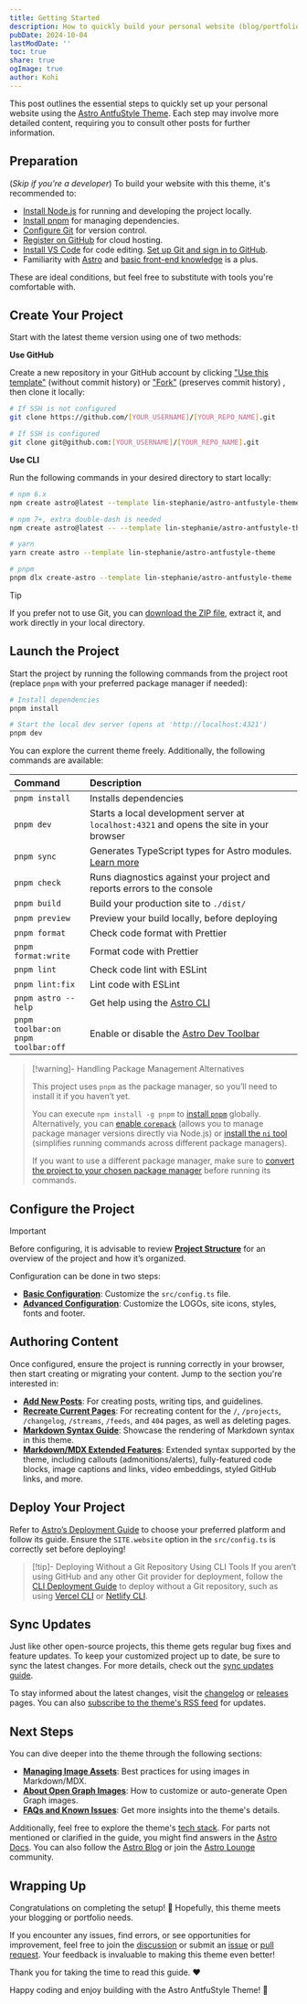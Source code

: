 ```yaml
---
title: Getting Started
description: How to quickly build your personal website (blog/portfolio) with Astro AntfuStyle Theme
pubDate: 2024-10-04
lastModDate: ''
toc: true
share: true
ogImage: true
author: Kohi
---
```


This post outlines the essential steps to quickly set up your personal website using the [Astro AntfuStyle Theme](https://github.com/lin-stephanie/astro-antfustyle-theme). Each step may involve more detailed content, requiring you to consult other posts for further information.

## Preparation

(_Skip if you’re a developer_) To build your website with this theme, it's recommended to:

- [Install Node.js](https://nodejs.org/en/download/package-manager) for running and developing the project locally.
- [Install pnpm](https://pnpm.io/installation) for managing dependencies.
- [Configure Git](https://docs.github.com/en/get-started/getting-started-with-git/set-up-git) for version control.
- [Register on GitHub](https://docs.github.com/en/get-started/start-your-journey/creating-an-account-on-github) for cloud hosting.
- [Install VS Code](https://code.visualstudio.com/download) for code editing. [Set up Git and sign in to GitHub](https://code.visualstudio.com/docs/sourcecontrol/intro-to-git#_set-up-git-in-vs-code).
- Familiarity with [Astro](https://docs.astro.build/en/getting-started/) and [basic front-end knowledge](https://medium.com/swlh/web-development-fundamentals-for-newcomers-part-1-front-end-2e77f830754e) is a plus.

These are ideal conditions, but feel free to substitute with tools you're comfortable with.

## Create Your Project

Start with the latest theme version using one of two methods:

**Use GitHub**

Create a new repository in your GitHub account by clicking ["Use this template"](https://github.com/new?template_name=astro-antfustyle-theme&template_owner=lin-stephanie) (without commit history) or ["Fork"](https://github.com/lin-stephanie/astro-antfustyle-theme/fork) (preserves commit history) , then clone it locally:

```bash
# If SSH is not configured
git clone https://github.com/[YOUR_USERNAME]/[YOUR_REPO_NAME].git

# If SSH is configured
git clone git@github.com:[YOUR_USERNAME]/[YOUR_REPO_NAME].git
```

**Use CLI**

Run the following commands in your desired directory to start locally:

```bash
# npm 6.x
npm create astro@latest --template lin-stephanie/astro-antfustyle-theme

# npm 7+, extra double-dash is needed
npm create astro@latest -- --template lin-stephanie/astro-antfustyle-theme

# yarn
yarn create astro --template lin-stephanie/astro-antfustyle-theme

# pnpm
pnpm dlx create-astro --template lin-stephanie/astro-antfustyle-theme
```

> [!tip] 
> If you prefer not to use Git, you can [download the ZIP file](https://github.com/lin-stephanie/astro-antfustyle-theme/archive/refs/heads/main.zip), extract it, and work directly in your local directory.

## Launch the Project

Start the project by running the following commands from the project root (replace `pnpm` with your preferred package manager if needed):

```bash
# Install dependencies
pnpm install

# Start the local dev server (opens at 'http://localhost:4321')
pnpm dev
```

You can explore the current theme freely. Additionally, the following commands are available:

| Command                                     | Description                                                                                                                 |
| :------------------------------------------ | :-------------------------------------------------------------------------------------------------------------------------- |
| `pnpm install`                              | Installs dependencies                                                                                                       |
| `pnpm dev`                                  | Starts a local development server at `localhost:4321` and opens the site in your browser                                    |
| `pnpm sync`                                 | Generates TypeScript types for Astro modules. [Learn more](https://docs.astro.build/en/reference/cli-reference/#astro-sync) |
| `pnpm check`                                | Runs diagnostics against your project and reports errors to the console                                                     |
| `pnpm build`                                | Build your production site to `./dist/`                                                                                     |
| `pnpm preview`                              | Preview your build locally, before deploying                                                                                |
| `pnpm format`                               | Check code format with Prettier                                                                                             |
| `pnpm format:write`                         | Format code with Prettier                                                                                                   |
| `pnpm lint`                                 | Check code lint with ESLint                                                                                                 |
| `pnpm lint:fix`                             | Lint code with ESLint                                                                                                       |
| `pnpm astro --help`                         | Get help using the [Astro CLI](https://docs.astro.build/en/reference/cli-reference/)                                        |
| `pnpm toolbar:on`<br>`pnpm toolbar:off`<br> | Enable or disable the [Astro Dev Toolbar](https://docs.astro.build/en/guides/dev-toolbar/)                                  |


> [!warning]- Handling Package Management Alternatives
> 
> This project uses `pnpm` as the package manager, so you’ll need to install it if you haven’t yet.
>
> You can execute `npm install -g pnpm` to [install `pnpm`](https://pnpm.io/installation) globally. Alternatively, you can [enable `corepack`](https://github.com/nodejs/corepack) (allows you to manage package manager versions directly via Node.js) or [install the `ni` tool](https://github.com/antfu-collective/ni) (simplifies running commands across different package managers).
>
> If you want to use a different package manager, make sure to [convert the project to your chosen package manager](https://astro-antfustyle-theme.vercel.app/blog/faqs-and-known-issues/#revert-from-pnpm-to-npm-or-yarn) before running its commands.

## Configure the Project

> [!important]
> Before configuring, it is advisable to review [**Project Structure**](https://astro-antfustyle-theme.vercel.app/blog/project-structure/) for an overview of the project and how it’s organized.

Configuration can be done in two steps:

- [**Basic Configuration**](https://astro-antfustyle-theme.vercel.app/blog/basic-configuration/): Customize the `src/config.ts` file.
- [**Advanced Configuration**](https://astro-antfustyle-theme.vercel.app/blog/advanced-configuration/): Customize the LOGOs, site icons, styles, fonts and footer.

## Authoring Content

Once configured, ensure the project is running correctly in your browser, then start creating or migrating your content. Jump to the section you're interested in:

- [**Add New Posts**](https://astro-antfustyle-theme.vercel.app/blog/add-new-posts/): For creating posts, writing tips, and guidelines.
- [**Recreate Current Pages**](https://astro-antfustyle-theme.vercel.app/blog/recreate-current-pages/): For recreating content for the `/`, `/projects`, `/changelog`, `/streams`, `/feeds`, and `404` pages, as well as deleting pages.
- [**Markdown Syntax Guide**](https://astro-antfustyle-theme.vercel.app/blog/markdown-syntax-guide/): Showcase the rendering of Markdown syntax in this theme.
- [**Markdown/MDX Extended Features**](https://astro-antfustyle-theme.vercel.app/blog/markdown-mdx-extended-features/): Extended syntax supported by the theme, including callouts (admonitions/alerts), fully-featured code blocks, image captions and links, video embeddings, styled GitHub links, and more.

## Deploy Your Project

Refer to [Astro’s Deployment Guide](https://docs.astro.build/en/guides/deploy/) to choose your preferred platform and follow its guide. Ensure the `SITE.website` option in the `src/config.ts` is correctly set before deploying!

> [!tip]- Deploying Without a Git Repository Using CLI Tools
> If you aren’t using GitHub and any other Git provider for deployment, follow the [CLI Deployment Guide](https://docs.astro.build/en/guides/deploy/#cli-deployment) to deploy without a Git repository, such as using [Vercel CLI](https://vercel.com/docs/deployments/deploy-with-vercel-cli#deploying-to-vercel-with-vercel-cli) or [Netlify CLI](https://docs.netlify.com/functions/deploy/#manual-deploys-with-cli).

## Sync Updates

Just like other open-source projects, this theme gets regular bug fixes and feature updates. To keep your customized project up to date, be sure to sync the latest changes. For more details, check out the [sync updates guide](https://astro-antfustyle-theme.vercel.app/blog/sync-updates/).

To stay informed about the latest changes, visit the [changelog](https://astro-antfustyle-theme.vercel.app/changelog/) or [releases](https://github.com/lin-stephanie/astro-antfustyle-theme/releases) pages. You can also [subscribe to the theme's RSS feed](https://astro-antfustyle-theme.vercel.app/rss.xml) for updates.

## Next Steps

You can dive deeper into the theme through the following sections:

- [**Managing Image Assets**](https://astro-antfustyle-theme.vercel.app/blog/managing-image-assets/): Best practices for using images in Markdown/MDX.
- [**About Open Graph Images**](https://astro-antfustyle-theme.vercel.app/blog/about-open-graph-images/): How to customize or auto-generate Open Graph images.
- [**FAQs and Known Issues**](https://astro-antfustyle-theme.vercel.app/blog/faqs-and-known-issues/): Get more insights into the theme's details.

Additionally, feel free to explore the theme's [tech stack](https://astro-antfustyle-theme.vercel.app/projects/). For parts not mentioned or clarified in the guide, you might find answers in the [Astro Docs](https://docs.astro.build/en/getting-started/). You can also follow the [Astro Blog](https://astro.build/blog/) or join the [Astro Lounge](https://discord.com/invite/grF4GTXXYm) community.

## Wrapping Up

Congratulations on completing the setup! 🎉 Hopefully, this theme meets your blogging or portfolio needs.

If you encounter any issues, find errors, or see opportunities for improvement, feel free to join the [discussion](https://github.com/lin-stephanie/astro-antfustyle-theme/discussions) or submit an [issue](https://github.com/lin-stephanie/astro-antfustyle-theme/issues) or [pull request](https://github.com/lin-stephanie/astro-antfustyle-theme/pulls). Your feedback is invaluable to making this theme even better!

Thank you for taking the time to read this guide. ❤️ 

Happy coding and enjoy building with the Astro AntfuStyle Theme! 🌟
